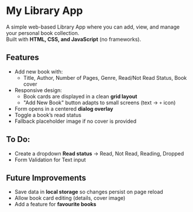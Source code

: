 # My Library App

A simple web-based Library App where you can add, view, and manage your personal book collection.  
Built with **HTML, CSS, and JavaScript** (no frameworks).

## Features
- Add new book with:
  - Title, Author, Number of Pages, Genre, Read/Not Read Status, Book cover
- Responsive design:
  - Book cards are displayed in a clean **grid layout**
  - "Add New Book" button adapts to small screens (text → `+` icon)
- Form opens in a centered **dialog overlay**
- Toggle a book’s read status
- Fallback placeholder image if no cover is provided



## To Do:
- Create a dropdown **Read status** -> Read, Not Read, Reading, Dropped
- Form Validation for Text input


## Future Improvements
- Save data in **local storage** so changes persist on page reload
- Allow book card editing (details, cover image)
- Add a feature for **favourite books**